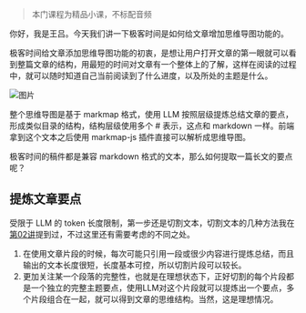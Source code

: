 > 本门课程为精品小课，不标配音频

你好，我是王吕。今天我们讲一下极客时间是如何给文章增加思维导图功能的。

极客时间给文章添加思维导图功能的初衷，是想让用户打开文章的第一眼就可以看到整篇文章的结构，用最短的时间对文章有一个整体上的了解，这样在阅读的过程中，就可以随时知道自己当前阅读到了什么进度，以及所处的主题是什么。

![图片](https://static001.geekbang.org/resource/image/0d/40/0d34100b5738bc22f68ec14c882dfa40.jpeg?wh=1910x590)

整个思维导图是基于 markmap 格式，使用 LLM 按照层级提炼总结文章的要点，形成类似目录的结构，结构层级使用多个 # 表示，这点和 markdown 一样。前端拿到这个文本之后使用 markmap-js 插件直接可以解析成思维导图。

极客时间的稿件都是兼容 markdown 格式的文本，那么如何提取一篇长文的要点呢？

## 提炼文章要点

受限于 LLM 的 token 长度限制，第一步还是切割文本，切割文本的几种方法我在[第02讲](https://time.geekbang.org/column/article/805476)提到过，不过这里还有需要考虑的不同之处。

1. 在使用文章片段的时候，每次可能只引用一段或很少内容进行提炼总结，而且输出的文本长度很短，长度基本可控，所以切割片段可以较长。
2. 更加关注某一个段落的完整性，也就是在理想状态下，正好切割的每个片段都是一个独立的完整主题要点，使用LLM对这个片段就可以提炼出一个要点，多个片段组合在一起，就可以得到文章的思维结构。当然，这是理想情况。
